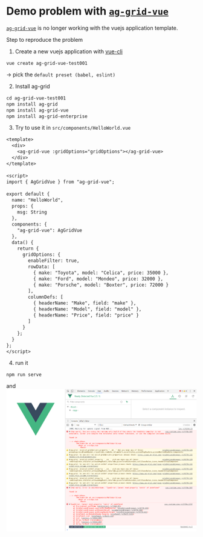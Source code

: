 # Demo problem with [`ag-grid-vue`](https://www.ag-grid.com/best-vuejs-data-grid/)

[`ag-grid-vue`](https://www.ag-grid.com/best-vuejs-data-grid/) is no longer working with the vuejs application template.

Step to reproduce the problem

1) Create a new vuejs application with [vue-cli](https://github.com/vuejs/vue-cli)
```
vue create ag-grid-vue-test001
```
-> pick the `default preset (babel, eslint)`


2) Install ag-grid
```
cd ag-grid-vue-test001
npm install ag-grid
npm install ag-grid-vue
npm install ag-grid-enterprise
```

3) Try to use it in `src/components/HelloWorld.vue`
```
<template>
  <div>
    <ag-grid-vue :gridOptions="gridOptions"></ag-grid-vue>
  </div>
</template>

<script>
import { AgGridVue } from "ag-grid-vue";

export default {
  name: "HelloWorld",
  props: {
    msg: String
  },
  components: {
    "ag-grid-vue": AgGridVue
  },
  data() {
    return {
      gridOptions: {
        enableFilter: true,
        rowData: [
          { make: "Toyota", model: "Celica", price: 35000 },
          { make: "Ford", model: "Mondeo", price: 32000 },
          { make: "Porsche", model: "Boxter", price: 72000 }
        ],
        columnDefs: [
          { headerName: "Make", field: "make" },
          { headerName: "Model", field: "model" },
          { headerName: "Price", field: "price" }
        ]
      }
    };
  }
};
</script>
```


4) run it
```
npm run serve
```
and
![error.png](error.png)